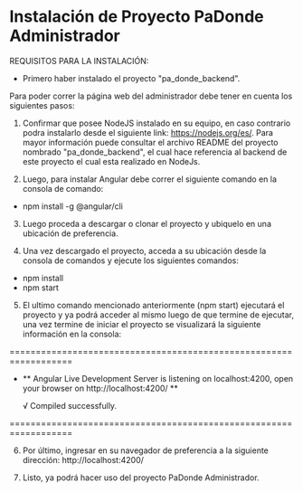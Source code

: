 # Instalación de Proyecto PaDonde Administrador
REQUISITOS PARA LA INSTALACIÓN:
- Primero haber instalado el proyecto "pa_donde_backend".

Para poder correr la página web del administrador debe tener en cuenta los siguientes pasos:

1. Confirmar que posee NodeJS instalado en su equipo, en caso contrario podra instalarlo desde el siguiente link: https://nodejs.org/es/. Para mayor información puede consultar el archivo README del proyecto nombrado "pa_donde_backend", el cual hace referencia al backend de este proyecto el cual esta realizado en NodeJs.

2. Luego, para instalar Angular debe correr el siguiente comando en la consola de comando: 
- npm install -g @angular/cli

3. Luego proceda a descargar o clonar el proyecto y ubiquelo en una ubicación de preferencia.

4. Una vez descargado el proyecto, acceda a su ubicación desde la consola de comandos y ejecute los siguientes comandos:
- npm install
- npm start

5. El ultimo comando mencionado anteriormente (npm start) ejecutará el proyecto y ya podrá acceder al mismo luego de que termine de ejecutar, una vez termine de iniciar el proyecto se visualizará la siguiente información en la consola:

==================================================================
- ** Angular Live Development Server is listening on localhost:4200, open your browser on http://localhost:4200/ **

  √ Compiled successfully.

==================================================================

6. Por último, ingresar en su navegador de preferencia a la siguiente dirección: http://localhost:4200/

7. Listo, ya podrá hacer uso del proyecto PaDonde Administrador.